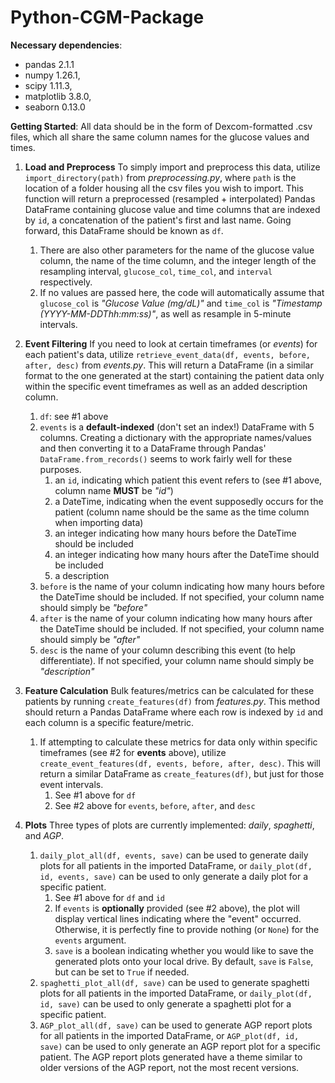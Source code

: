 # Python-CGM-Package

**Necessary dependencies**:
- pandas 2.1.1
- numpy 1.26.1,
- scipy 1.11.3,
- matplotlib 3.8.0,
- seaborn 0.13.0

**Getting Started**:
All data should be in the form of Dexcom-formatted .csv files, which all share the same column names for the glucose values and times.

1. **Load and Preprocess** To simply import and preprocess this data, utilize `import_directory(path)` from *preprocessing.py*, where `path` is the location of a folder housing all the csv files you wish to import. This function will return a preprocessed (resampled + interpolated) Pandas DataFrame containing glucose value and time columns that are indexed by `id`, a concatenation of the patient's first and last name. Going forward, this DataFrame should be known as `df`.
    1. There are also other parameters for the name of the glucose value column, the name of the time column, and the integer length of the resampling interval, `glucose_col`, `time_col`, and `interval` respectively.
    2. If no values are passed here, the code will automatically assume that `glucose_col` is *"Glucose Value (mg/dL)"* and `time_col` is *"Timestamp (YYYY-MM-DDThh:mm:ss)"*, as well as resample in 5-minute intervals.       

2. **Event Filtering** If you need to look at certain timeframes (or *events*) for each patient's data, utilize `retrieve_event_data(df, events, before, after, desc)` from *events.py*. This will return a DataFrame (in a similar format to the one generated at the start) containing the patient data only within the specific event timeframes as well as an added description column.
    1. `df`: see #1 above
    2. `events` is a **default-indexed** (don't set an index!) DataFrame with 5 columns. Creating a dictionary with the appropriate names/values and then converting it to a DataFrame through Pandas' `DataFrame.from_records()` seems to work fairly well for these purposes.
        1. an `id`, indicating which patient this event refers to (see #1 above, column name **MUST** be *"id"*)
        2. a DateTime, indicating when the event supposedly occurs for the patient (column name should be the same as the time column when importing data)
        3. an integer indicating how many hours before the DateTime should be included
        4. an integer indicating how many hours after the DateTime should be included
        5. a description
    3. `before` is the name of your column indicating how many hours before the DateTime should be included. If not specified, your column name should simply be *"before"*
    4. `after` is the name of your column indicating how many hours after the DateTime should be included. If not specified, your column name should simply be *"after"*
    5. `desc` is the name of your column describing this event (to help differentiate). If not specified, your column name should simply be *"description"*

3. **Feature Calculation** Bulk features/metrics can be calculated for these patients by running `create_features(df)` from *features.py*. This method should return a Pandas DataFrame where each row is indexed by `id` and each column is a specific feature/metric.
    1. If attempting to calculate these metrics for data only within specific timeframes (see #2 for **events** above), utilize `create_event_features(df, events, before, after, desc)`. This will return a similar DataFrame as `create_features(df)`, but just for those event intervals.
        1. See #1 above for `df`
        2. See #2 above for `events`, `before`, `after`, and `desc`

4. **Plots** Three types of plots are currently implemented: *daily*, *spaghetti*, and *AGP*.
    1.  `daily_plot_all(df, events, save)` can be used to generate daily plots for all patients in the imported DataFrame, or `daily_plot(df, id, events, save)` can be used to only generate a daily plot for a specific patient.
        1. See #1 above for `df` and `id`
        2. If `events` is **optionally** provided (see #2 above), the plot will display vertical lines indicating where the "event" occurred. Otherwise, it is perfectly fine to provide nothing (or `None`) for the `events` argument.
        3. `save` is a boolean indicating whether you would like to save the generated plots onto your local drive. By default, `save` is `False`, but can be set to `True` if needed.
    2.  `spaghetti_plot_all(df, save)` can be used to generate spaghetti plots for all patients in the imported DataFrame, or `daily_plot(df, id, save)` can be used to only generate a spaghetti plot for a specific patient.
    3.  `AGP_plot_all(df, save)` can be used to generate AGP report plots for all patients in the imported DataFrame, or `AGP_plot(df, id, save)` can be used to only generate an AGP report plot for a specific patient. The AGP report plots generated have a theme similar to older versions of the AGP report, not the most recent versions.
